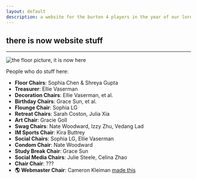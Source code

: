 ```yaml
---
layout: default
description: a website for the burton 4 players in the year of our lord 2020
---
```


## there is now website stuff
---

<img src="{{ site.baseurl }}{% link img/floor.jpg %}" alt="the floor picture, it is now here" class="img-fluid" />

People who do stuff here:

- **Floor Chairs**: Sophia Chen & Shreya Gupta
- **Treasurer**: Ellie Vaserman
- **Decoration Chairs**: Ellie Vaserman, et al.
- **Birthday Chairs**: Grace Sun, et al.
- **Flounge Chair**: Sophia LG
- **Retreat Chairs**: Sarah Coston, Julia Xia
- **Art Chair**: Gracie Goll
- **Swag Chairs**: Nate Woodward, Izzy Zhu, Vedang Lad
- **IM Sports Chair**: Kira Buttrey
- **Social Chairs**: Sophia LG, Ellie Vaserman
- **Condom Chair**: Nate Woodward
- **Study Break Chair**: Grace Sun
- **Social Media Chairs**: Julie Steele, Celina Zhao
- **Chair Chair**: ???
- **🌎 Webmaster Chair**: Cameron Kleiman <a class="font-italic badge badge-danger font-weight-bold" href="#" onclick="return false;">made this</a>
